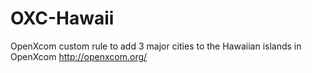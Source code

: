 OXC-Hawaii
==========

OpenXcom custom rule to add 3 major cities to the Hawaiian islands in OpenXcom http://openxcom.org/
